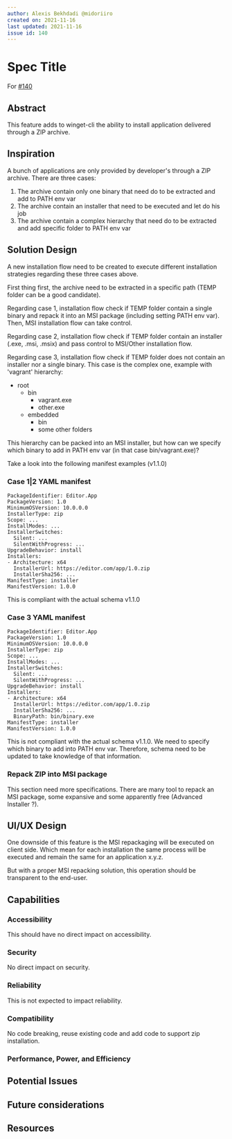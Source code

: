 ```yaml
---
author: Alexis Bekhdadi @midoriiro
created on: 2021-11-16
last updated: 2021-11-16
issue id: 140
---
```


# Spec Title

For [#140](https://github.com/microsoft/winget-cli/issues/140)

## Abstract

This feature adds to winget-cli the ability to install application delivered through a ZIP archive.

## Inspiration

A bunch of applications are only provided by developer's through a ZIP archive. There are three cases:
1) The archive contain only one binary that need do to be extracted and add to PATH env var
2) The archive contain an installer that need to be executed and let do his job
3) The archive contain a complex hierarchy that need do to be extracted and add specific folder to PATH env var

## Solution Design

A new installation flow need to be created to execute different installation strategies regarding these three cases above.

First thing first, the archive need to be extracted in a specific path (TEMP folder can be a good candidate).

Regarding case 1, installation flow check if TEMP folder contain a single binary and repack it
into an MSI package (including setting PATH env var). Then, MSI installation flow can take control.

Regarding case 2, installation flow check if TEMP folder contain an installer (.exe, .msi, .msix) and pass control
to MSI/Other installation flow.

Regarding case 3, installation flow check if TEMP folder does not contain an installer nor a single binary.
This case is the complex one, example with 'vagrant' hierarchy:
- root
  - bin 
    - vagrant.exe
    - other.exe
  - embedded
    - bin
    - some other folders

This hierarchy can be packed into an MSI installer, but how can we specify which binary to add 
in PATH env var (in that case bin/vagrant.exe)?

Take a look into the following manifest examples (v1.1.0)

### Case 1|2 YAML manifest

```
PackageIdentifier: Editor.App
PackageVersion: 1.0
MinimumOSVersion: 10.0.0.0
InstallerType: zip
Scope: ...
InstallModes: ...
InstallerSwitches:
  Silent: ...
  SilentWithProgress: ...
UpgradeBehavior: install
Installers:
- Architecture: x64
  InstallerUrl: https://editor.com/app/1.0.zip
  InstallerSha256: ...
ManifestType: installer
ManifestVersion: 1.0.0
```

This is compliant with the actual schema v1.1.0

### Case 3 YAML manifest

```
PackageIdentifier: Editor.App
PackageVersion: 1.0
MinimumOSVersion: 10.0.0.0
InstallerType: zip
Scope: ...
InstallModes: ...
InstallerSwitches:
  Silent: ...
  SilentWithProgress: ...
UpgradeBehavior: install
Installers:
- Architecture: x64
  InstallerUrl: https://editor.com/app/1.0.zip
  InstallerSha256: ...
  BinaryPath: bin/binary.exe
ManifestType: installer
ManifestVersion: 1.0.0
```

This is not compliant with the actual schema v1.1.0. We need to specify which binary to add into
PATH env var. Therefore, schema need to be updated to take knowledge of that information.

### Repack ZIP into MSI package

This section need more specifications. There are many tool to repack an MSI package, some expansive and
some apparently free (Advanced Installer ?).

## UI/UX Design

One downside of this feature is the MSI repackaging will be executed on client side.
Which mean for each installation the same process will be executed and remain the same for an 
application x.y.z.

But with a proper MSI repacking solution, this operation should be transparent to the end-user.

## Capabilities

### Accessibility

This should have no direct impact on accessibility.

### Security

No direct impact on security.

### Reliability

This is not expected to impact reliability.

### Compatibility

No code breaking, reuse existing code and add code to support zip installation.

### Performance, Power, and Efficiency

## Potential Issues

## Future considerations

## Resources